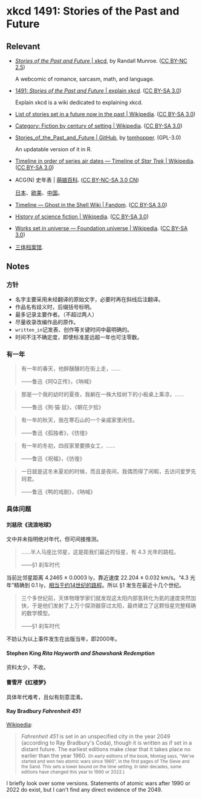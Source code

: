 # xkcd 1491: Stories of the Past and Future

## Relevant

- [*Stories of the Past and Future* | xkcd](https://xkcd.com/1491/), by Randall Munroe. ([CC BY-NC 2.5](https://creativecommons.org/licenses/by-nc/2.5/))

  A webcomic of romance, sarcasm, math, and language.

- [1491: *Stories of the Past and Future* | explain xkcd](https://explainxkcd.com/1491/). ([CC BY-SA 3.0](https://creativecommons.org/licenses/by-sa/3.0/deed.en_US))

  Explain xkcd is a wiki dedicated to explaining xkcd.

- [List of stories set in a future now in the past | Wikipedia](https://en.wikipedia.org/wiki/List_of_stories_set_in_a_future_now_in_the_past). ([CC BY-SA 3.0](https://en.wikipedia.org/wiki/Wikipedia:Text_of_the_Creative_Commons_Attribution-ShareAlike_3.0_Unported_License))

- [Category: Fiction by century of setting | Wikipedia](https://en.wikipedia.org/wiki/Category:Fiction_by_century_of_setting). ([CC BY-SA 3.0](https://en.wikipedia.org/wiki/Wikipedia:Text_of_the_Creative_Commons_Attribution-ShareAlike_3.0_Unported_License))

- [Stories_of_the_Past_and_Future | GitHub](https://github.com/tomhopper/Stories_of_the_Past_and_Future), by [tomhopper](https://github.com/tomhopper). (GPL-3.0)

  An updatable version of it in R.
  
- [Timeline in order of series air dates — Timeline of *Star Trek* | Wikipedia](https://en.wikipedia.org/wiki/Timeline_of_Star_Trek#Timeline_in_order_of_series_air_dates). ([CC BY-SA 3.0](https://en.wikipedia.org/wiki/Wikipedia:Text_of_the_Creative_Commons_Attribution-ShareAlike_3.0_Unported_License))

- ACG(N) 史年表 | [萌娘百科](https://zh.moegirl.org.cn/). ([CC BY-NC-SA 3.0 CN](https://creativecommons.org/licenses/by-nc-sa/3.0/cn/))

  [日本](https://zh.moegirl.org.cn/日本ACGN史年表)、[欧美](https://zh.moegirl.org.cn/欧美ACG史年表)、[中国](https://zh.moegirl.org.cn/中国ACG史年表)。

- [Timeline — Ghost in the Shell Wiki | Fandom](https://ghostintheshell.fandom.com/wiki/Timeline). ([CC BY-SA 3.0](https://www.fandom.com/licensing))

- [History of science fiction | Wikipedia](https://en.wikipedia.org/wiki/History_of_science_fiction). ([CC BY-SA 3.0](https://en.wikipedia.org/wiki/Wikipedia:Text_of_the_Creative_Commons_Attribution-ShareAlike_3.0_Unported_License))

- [Works set in universe — Foundation universe | Wikipedia](https://en.wikipedia.org/wiki/Foundation_universe#Works_set_in_universe). ([CC BY-SA 3.0](https://en.wikipedia.org/wiki/Wikipedia:Text_of_the_Creative_Commons_Attribution-ShareAlike_3.0_Unported_License))

- [三体档案馆](https://www.3body.com/front/archive/archive.html).

## Notes

### 方针

- 名字主要采用未经翻译的原始文字，必要时再在斜线后注翻译。
- 作品名有歧义时，后缀括号标明。
- 最多记录主要作者。（不超过两人）
- 尽量收录改编作品的原作。
- `written_in`记发表、创作等关键时间中最明确的。
- 时间不注不确定度，即使标准差远超一年也可注零数。

### 有一年

> 有一年的春天，他醉醺醺的在街上走，……
>
> <footer>——鲁迅《阿Q正传》，《呐喊》</footer>

> 那是一个我的幼时的夏夜，我躺在一株大桂树下的小板桌上乘凉，……
>
> <footer>——鲁迅《狗·猫·鼠》，《朝花夕拾》</footer>

> 有一年的秋天，我在寒石山的一个亲戚家里闲住。
>
> <footer>——鲁迅《孤独者》，《彷徨》</footer>

> 有一年的冬初，四叔家里要换女工，……
>
> <footer>——鲁迅《祝福》，《彷徨》</footer>

> 一日就是这冬末夏初的时候，而且是夜间，我偶而得了闲暇，去访问爱罗先珂君。
>
> <footer>——鲁迅《鸭的戏剧》，《呐喊》</footer>

### 具体问题

#### 刘慈欣《流浪地球》

文中并未指明绝对年代，但可间接推测。

> ……半人马座比邻星，这是距我们最近的恒星，有 4.3 光年的路程。
> 
> <footer>——§1 刹车时代</footer>

当前比邻星距离 4.2465 ± 0.0003 ly，靠近速度	22.204 ± 0.032 km/s。“4.3 光年”精确到 0.1 ly，[相当于约14世纪的路程](https://www.wolframalpha.com/input?i=0.1+ly+%2F+%2822.204%C2%B10.032%29+km%2Fs)。所以 §1 发生在最近十几个世纪。

> 三个多世纪前，天体物理学家们就发现这太阳内部氢转化为氦的速度突然加快，于是他们发射了上万个探测器穿过太阳，最终建立了这颗恒星完整精确的数学模型。
>
> <footer>——§1 刹车时代</footer>

不妨认为以上事件发生在出版当年，即2000年。

#### Stephen King *Rita Hayworth and Shawshank Redemption*

资料太少，不收。

#### 曹雪芹《红楼梦》

具体年代难考，且似有刻意混淆。

#### Ray Bradbury *Fahrenheit 451*

[Wikipedia](https://en.wikipedia.org/w/index.php?title=Fahrenheit_451&oldid=1138720058#Plot_summary):

> *Fahrenheit 451* is set in an unspecified city in the year 2049 (according to Ray Bradbury's Coda), though it is written as if set in a distant future. The earliest editions make clear that it takes place no earlier than the year 1960. <small>(In early editions of the book, Montag says, "We've started and won two atomic wars since 1960", in the first pages of The Sieve and the Sand. This sets a lower bound on the time setting. In later decades, some editions have changed this year to 1990 or 2022.)</small>

I briefly look over some versions. Statements of atomic wars after 1990 or 2022 do exist, but I can't find any direct evidence of the 2049.
